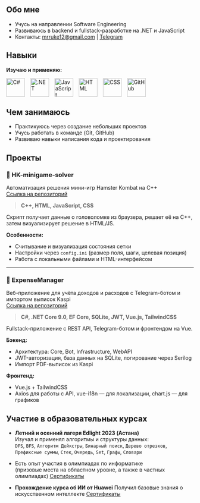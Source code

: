 <link rel="stylesheet" type='text/css' href="https://cdn.jsdelivr.net/gh/devicons/devicon@latest/devicon.min.css" />

## Обо мне

- Учусь на направлении Software Engineering
- Развиваюсь в backend и fullstack-разработкe на .NET и JavaScript
- Контакты: [mrruke12@gmail.com](mailto:mrruke12@gmail.com) | [Telegram](https://t.me/mrruke12)

## Навыки

**Изучаю и применяю:**
<div style="display: flex; flex-wrap: wrap; gap: 15px; margin-top: 10px;">
  <img src="https://cdn.jsdelivr.net/gh/devicons/devicon@latest/icons/csharp/csharp-original.svg" width="50" title="C#" />
  <img src="https://cdn.jsdelivr.net/gh/devicons/devicon@latest/icons/dot-net/dot-net-plain-wordmark.svg" width="50" title=".NET" />
  <img src="https://cdn.jsdelivr.net/gh/devicons/devicon@latest/icons/javascript/javascript-original.svg" width="50" title="JavaScript" />
  <img src="https://cdn.jsdelivr.net/gh/devicons/devicon@latest/icons/html5/html5-original.svg" width="50" title="HTML" />
  <img src="https://cdn.jsdelivr.net/gh/devicons/devicon@latest/icons/css3/css3-original.svg" width="50" title="CSS" />
  <img src="https://cdn.jsdelivr.net/gh/devicons/devicon@latest/icons/github/github-original.svg" width="50" title="GitHub" />
</div>

## Чем занимаюсь

- Практикуюсь через создание небольших проектов
- Учусь работать в команде (Git, GitHub)
- Развиваю навыки написания кода и проектирования

## Проекты

### 🚀 HK-minigame-solver  
Автоматизация решения мини-игр Hamster Kombat на C++  
[Ссылка на репозиторий](https://github.com/mrruke12/HK-minigame-solver)

> **C++, HTML, JavaScript, CSS**

Скрипт получает данные о головоломке из браузера, решает её на C++, затем визуализирует решение в HTML/JS.

**Особенности:**
- Считывание и визуализация состояния сетки
- Настройки через `config.ini` (размер поля, шаги, целевая позиция)
- Работа с локальными файлами и HTML-интерфейсом

---

### 💼 ExpenseManager  
Веб-приложение для учёта доходов и расходов с Telegram-ботом и импортом выписок Kaspi  
[Ссылка на репозиторий](https://github.com/mrruke12/ExpenseManager)

> **C#, .NET Core 9.0, EF Core, SQLite, JWT, Vue.js, TailwindCSS**

Fullstack-приложение с REST API, Telegram-ботом и фронтендом на Vue.

**Бэкенд:**
- Архитектура: Core, Bot, Infrastructure, WebAPI
- JWT-авторизация, база данных на SQLite, логирование через Serilog
- Импорт PDF-выписок из Kaspi

**Фронтенд:**
- Vue.js + TailwindCSS
- Axios для работы с API, vue-i18n — для локализации, chart.js — для графиков

## Участие в образовательных курсах
- **Летний и осенний лагеря Edlight 2023 (Астана)**  
  Изучал и применял алгоритмы и структуры данных:  
  `DFS`, `BFS`, `Алгоритм Дейкстры`, `Бинарный поиск`, `Дерево отрезков`, `Префиксные суммы`, `Стек`, `Очередь`, `Set`, `Графы`, `Словари`

- Есть опыт участия в олимпиадах по информатике  
  (призовые места на областном уровне, а также в частных олимпиадах)
[Сертификаты](./Certificates/)

- **Прохождение курса об ИИ от Huawei**
  Получил базовые знания о искусственном интеллекте 
[Сертификаты](./Certificates/)
